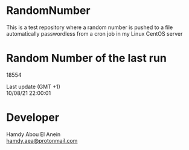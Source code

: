 # RandomNumber    
This is a test repository where a random number is pushed to a file automatically passwordless from a cron job in my Linux CentOS server    
# Random Number of the last run   
18554
      
Last update (GMT +1)    
10/08/21 22:00:01
# Developer    
Hamdy Abou El Anein   
hamdy.aea@protonmail.com
